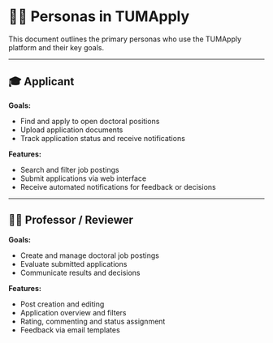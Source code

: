 # 🧑‍🎓 Personas in TUMApply

This document outlines the primary personas who use the TUMApply platform and their key goals.

---

## 🎓 Applicant

**Goals:**

- Find and apply to open doctoral positions
- Upload application documents
- Track application status and receive notifications

**Features:**

- Search and filter job postings
- Submit applications via web interface
- Receive automated notifications for feedback or decisions

---

## 👨‍🏫 Professor / Reviewer

**Goals:**

- Create and manage doctoral job postings
- Evaluate submitted applications
- Communicate results and decisions

**Features:**

- Post creation and editing
- Application overview and filters
- Rating, commenting and status assignment
- Feedback via email templates
